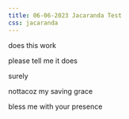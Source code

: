 ```yaml
---
title: 06-06-2023 Jacaranda Test
css: jacaranda
---
```


does this work

please tell me it does

surely

nottacoz my saving grace

bless me with your presence